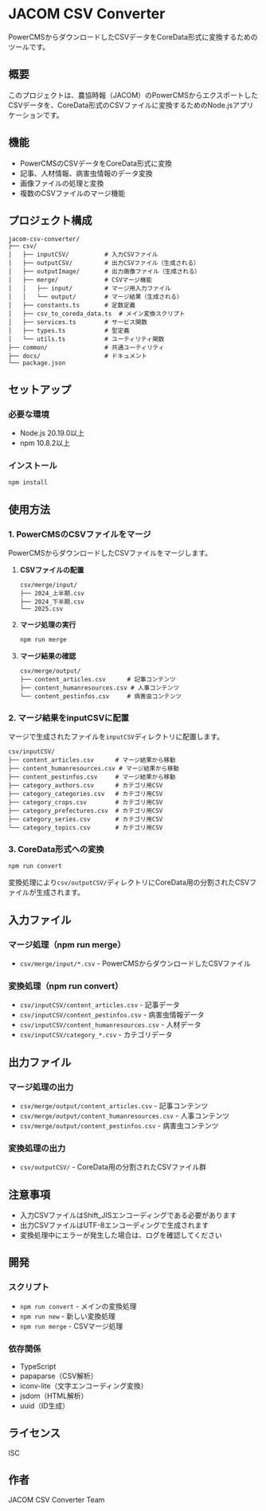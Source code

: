 # JACOM CSV Converter

PowerCMSからダウンロードしたCSVデータをCoreData形式に変換するためのツールです。

## 概要

このプロジェクトは、農協時報（JACOM）のPowerCMSからエクスポートしたCSVデータを、CoreData形式のCSVファイルに変換するためのNode.jsアプリケーションです。

## 機能

- PowerCMSのCSVデータをCoreData形式に変換
- 記事、人材情報、病害虫情報のデータ変換
- 画像ファイルの処理と変換
- 複数のCSVファイルのマージ機能

## プロジェクト構成

```
jacom-csv-converter/
├── csv/
│   ├── inputCSV/          # 入力CSVファイル
│   ├── outputCSV/         # 出力CSVファイル（生成される）
│   ├── outputImage/       # 出力画像ファイル（生成される）
│   ├── merge/             # CSVマージ機能
│   │   ├── input/         # マージ用入力ファイル
│   │   └── output/        # マージ結果（生成される）
│   ├── constants.ts       # 定数定義
│   ├── csv_to_coreda_data.ts  # メイン変換スクリプト
│   ├── services.ts        # サービス関数
│   ├── types.ts           # 型定義
│   └── utils.ts           # ユーティリティ関数
├── common/                # 共通ユーティリティ
├── docs/                  # ドキュメント
└── package.json
```

## セットアップ

### 必要な環境

- Node.js 20.19.0以上
- npm 10.8.2以上

### インストール

```bash
npm install
```

## 使用方法

### 1. PowerCMSのCSVファイルをマージ

PowerCMSからダウンロードしたCSVファイルをマージします。

1. **CSVファイルの配置**
   ```
   csv/merge/input/
   ├── 2024_上半期.csv
   ├── 2024_下半期.csv
   └── 2025.csv
   ```

2. **マージ処理の実行**
   ```bash
   npm run merge
   ```

3. **マージ結果の確認**
   ```
   csv/merge/output/
   ├── content_articles.csv      # 記事コンテンツ
   ├── content_humanresources.csv # 人事コンテンツ
   └── content_pestinfos.csv     # 病害虫コンテンツ
   ```

### 2. マージ結果をinputCSVに配置

マージで生成されたファイルを`inputCSV`ディレクトリに配置します。

```
csv/inputCSV/
├── content_articles.csv      # マージ結果から移動
├── content_humanresources.csv # マージ結果から移動
├── content_pestinfos.csv     # マージ結果から移動
├── category_authors.csv      # カテゴリ用CSV
├── category_categories.csv   # カテゴリ用CSV
├── category_crops.csv        # カテゴリ用CSV
├── category_prefectures.csv  # カテゴリ用CSV
├── category_series.csv       # カテゴリ用CSV
└── category_topics.csv       # カテゴリ用CSV
```

### 3. CoreData形式への変換

```bash
npm run convert
```

変換処理により`csv/outputCSV/`ディレクトリにCoreData用の分割されたCSVファイルが生成されます。

## 入力ファイル

### マージ処理（npm run merge）

- `csv/merge/input/*.csv` - PowerCMSからダウンロードしたCSVファイル

### 変換処理（npm run convert）

- `csv/inputCSV/content_articles.csv` - 記事データ
- `csv/inputCSV/content_pestinfos.csv` - 病害虫情報データ
- `csv/inputCSV/content_humanresources.csv` - 人材データ
- `csv/inputCSV/category_*.csv` - カテゴリデータ

## 出力ファイル

### マージ処理の出力

- `csv/merge/output/content_articles.csv` - 記事コンテンツ
- `csv/merge/output/content_humanresources.csv` - 人事コンテンツ
- `csv/merge/output/content_pestinfos.csv` - 病害虫コンテンツ

### 変換処理の出力

- `csv/outputCSV/` - CoreData用の分割されたCSVファイル群

## 注意事項

- 入力CSVファイルはShift_JISエンコーディングである必要があります
- 出力CSVファイルはUTF-8エンコーディングで生成されます
- 変換処理中にエラーが発生した場合は、ログを確認してください

## 開発

### スクリプト

- `npm run convert` - メインの変換処理
- `npm run new` - 新しい変換処理
- `npm run merge` - CSVマージ処理

### 依存関係

- TypeScript
- papaparse（CSV解析）
- iconv-lite（文字エンコーディング変換）
- jsdom（HTML解析）
- uuid（ID生成）

## ライセンス

ISC

## 作者

JACOM CSV Converter Team
